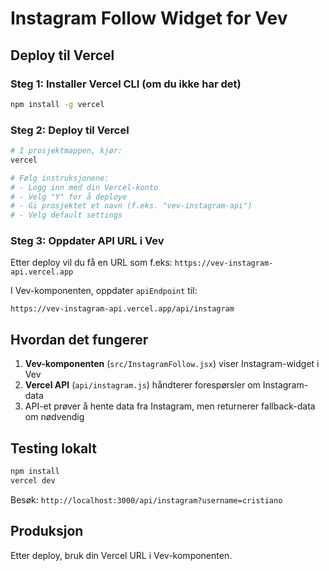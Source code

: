 # Instagram Follow Widget for Vev

## Deploy til Vercel

### Steg 1: Installer Vercel CLI (om du ikke har det)
```bash
npm install -g vercel
```

### Steg 2: Deploy til Vercel
```bash
# I prosjektmappen, kjør:
vercel

# Følg instruksjonene:
# - Logg inn med din Vercel-konto
# - Velg "Y" for å deploye
# - Gi prosjektet et navn (f.eks. "vev-instagram-api")
# - Velg default settings
```

### Steg 3: Oppdater API URL i Vev
Etter deploy vil du få en URL som f.eks: `https://vev-instagram-api.vercel.app`

I Vev-komponenten, oppdater `apiEndpoint` til:
```
https://vev-instagram-api.vercel.app/api/instagram
```

## Hvordan det fungerer

1. **Vev-komponenten** (`src/InstagramFollow.jsx`) viser Instagram-widget i Vev
2. **Vercel API** (`api/instagram.js`) håndterer forespørsler om Instagram-data
3. API-et prøver å hente data fra Instagram, men returnerer fallback-data om nødvendig

## Testing lokalt
```bash
npm install
vercel dev
```

Besøk: `http://localhost:3000/api/instagram?username=cristiano`

## Produksjon
Etter deploy, bruk din Vercel URL i Vev-komponenten.